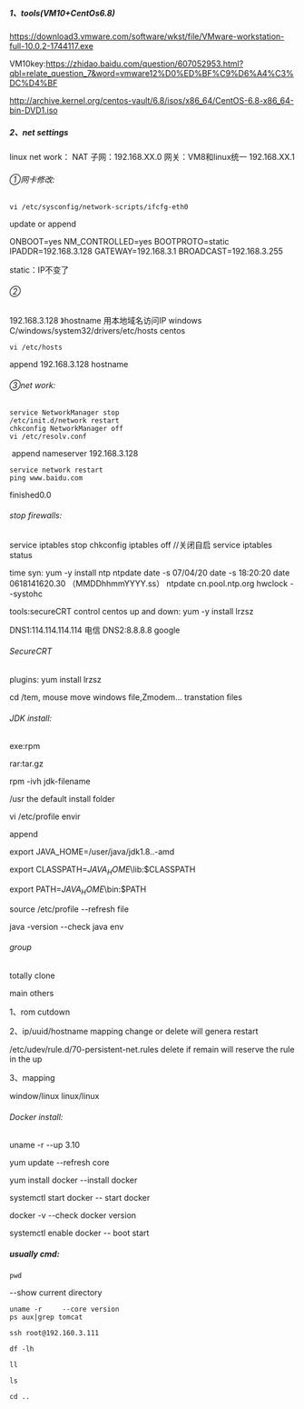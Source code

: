 ##### 1、tools(VM10+CentOs6.8)

https://download3.vmware.com/software/wkst/file/VMware-workstation-full-10.0.2-1744117.exe

VM10key:https://zhidao.baidu.com/question/607052953.html?qbl=relate_question_7&word=vmware12%D0%ED%BF%C9%D6%A4%C3%DC%D4%BF

http://archive.kernel.org/centos-vault/6.8/isos/x86_64/CentOS-6.8-x86_64-bin-DVD1.iso

##### 2、net settings

linux net work：
NAT
子网：192.168.XX.0
网关：VM8和linux统一 192.168.XX.1

###### ①网卡修改:

```shell
vi /etc/sysconfig/network-scripts/ifcfg-eth0 
```

update or append

ONBOOT=yes
NM_CONTROLLED=yes
BOOTPROTO=static         
IPADDR=192.168.3.128
GATEWAY=192.168.3.1
BROADCAST=192.168.3.255

static：IP不变了

###### ②

192.168.3.128 》hostname 用本地域名访问IP
windows  C/windows/system32/drivers/etc/hosts 
centos  

```shell
vi /etc/hosts
```

append 192.168.3.128 hostname

###### ③net work:

```shell
service NetworkManager stop
/etc/init.d/network restart
chkconfig NetworkManager off
vi /etc/resolv.conf  
```

​                      append       nameserver 192.168.3.128

```shell
service network restart
ping www.baidu.com 
```

   finished0.0

###### stop firewalls:

service iptables stop
chkconfig iptables off         //关闭自启
service iptables status

time syn:
yum -y install ntp ntpdate
date -s 07/04/20
date -s 18:20:20
date 0618141620.30  （MMDDhhmmYYYY.ss）
ntpdate cn.pool.ntp.org
hwclock --systohc


tools:secureCRT  control centos   up and down: yum -y install lrzsz

DNS1:114.114.114.114   电信
DNS2:8.8.8.8  google



###### SecureCRT

plugins:    yum install lrzsz

 cd /tem, mouse move windows file,Zmodem...   transtation files



###### JDK install:

exe:rpm

rar:tar.gz

 rpm -ivh jdk-filename

/usr         the default install folder

vi /etc/profile    envir

append

export JAVA_HOME=/user/java/jdk1.8..-amd

export CLASSPATH=$JAVA_HOME$\lib:$CLASSPATH

export PATH=$JAVA_HOME$\bin:$PATH



source /etc/profile        --refresh file

java -version             --check java env



###### group

totally clone

main others 

1、rom cutdown

2、ip/uuid/hostname mapping change or delete                will genera restart

/etc/udev/rule.d/70-persistent-net.rules  delete  if remain will reserve the rule in the up

3、mapping

window/linux linux/linux



###### Docker install:

uname -r       --up 3.10

yum update     --refresh core

yum install docker      --install docker

systemctl start docker  -- start docker

docker -v      --check docker version

systemctl enable docker  -- boot start







##### usually cmd:

```shell
pwd
```

  --show current directory

```
uname -r     --core version
ps aux|grep tomcat

ssh root@192.160.3.111

df -lh

ll

ls

cd ..
```

